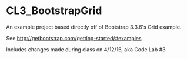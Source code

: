 # CL3_BootstrapGrid

An example project based directly off of Bootstrap 3.3.6's Grid example.

See http://getbootstrap.com/getting-started/#examples

Includes changes made during class on 4/12/16, aka Code Lab #3
